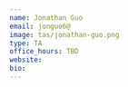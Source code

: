 ```yaml
---
name: Jonathan Guo
email: jonguo6@
image: tas/jonathan-guo.png
type: TA
office_hours: TBD
website:
bio:
---
```

